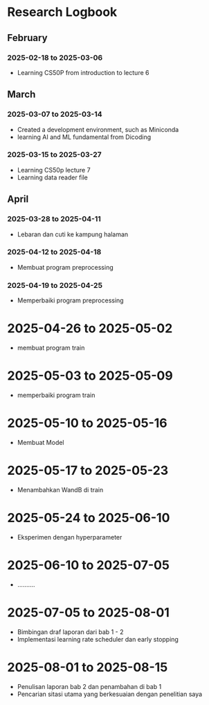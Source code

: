 # Research Logbook

## February

### 2025-02-18 to 2025-03-06

- Learning CS50P from introduction to lecture 6

## March

### 2025-03-07 to 2025-03-14

- Created a development environment, such as Miniconda
- learning AI and ML fundamental from Dicoding

### 2025-03-15 to 2025-03-27

- Learning CS50p lecture 7
- Learning data reader file

## April

### 2025-03-28 to 2025-04-11

- Lebaran dan cuti ke kampung halaman

### 2025-04-12 to 2025-04-18

- Membuat program preprocessing

### 2025-04-19 to 2025-04-25

- Memperbaiki program preprocessing

# 2025-04-26 to 2025-05-02

- membuat program train

# 2025-05-03 to 2025-05-09

- memperbaiki program train

# 2025-05-10 to 2025-05-16

- Membuat Model

# 2025-05-17 to 2025-05-23

- Menambahkan WandB di train

# 2025-05-24 to 2025-06-10

- Eksperimen dengan hyperparameter

# 2025-06-10 to 2025-07-05

- ..........

# 2025-07-05 to 2025-08-01

- Bimbingan draf laporan dari bab 1 - 2
- Implementasi learning rate scheduler dan early stopping

# 2025-08-01 to 2025-08-15

- Penulisan laporan bab 2 dan penambahan di bab 1
- Pencarian sitasi utama yang berkesuaian dengan penelitian saya
